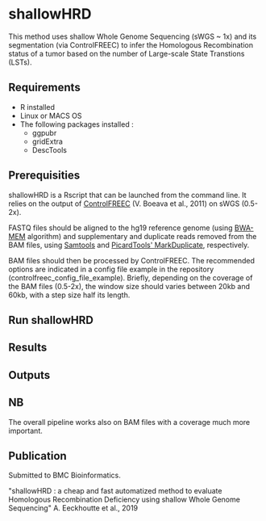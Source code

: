 # shallowHRD

This method uses shallow Whole Genome Sequencing (sWGS ~ 1x) and its segmentation (via ControlFREEC) to infer the Homologous Recombination status of a tumor based on the number of Large-scale State Transtions (LSTs).


## Requirements

* R installed
* Linux or MACS OS
* The following packages installed : 
  * ggpubr
  * gridExtra
  * DescTools

## Prerequisities

shallowHRD is a Rscript that can be launched from the command line. It relies on the output of [ControlFREEC](http://boevalab.inf.ethz.ch/FREEC/tutorial.html) (V. Boeava et al., 2011) on sWGS (0.5-2x). 

FASTQ files should be aligned to the hg19 reference genome (using [BWA-MEM](https://github.com/lh3/bwa) algorithm) and supplementary and duplicate reads removed from the BAM files, using [Samtools](http://www.htslib.org/doc/samtools.html) and [PicardTools' MarkDuplicate](https://broadinstitute.github.io/picard/command-line-overview.html#MarkDuplicates), respectively.

BAM files should then be processed by ControlFREEC. The recommended options are indicated in a config file example in the repository (controlfreec_config_file_example). Briefly, depending on the coverage of the BAM files (0.5-2x), the window size should varies between 20kb and 60kb, with a step size half its length.

## Run shallowHRD



## Results


## Outputs

## NB

The overall pipeline works also on BAM files with a coverage much more important.


## Publication

Submitted to BMC Bioinformatics.

"shallowHRD : a cheap and fast automatized method to evaluate Homologous Recombination Deficiency using shallow Whole Genome Sequencing" A. Eeckhoutte et al., 2019

